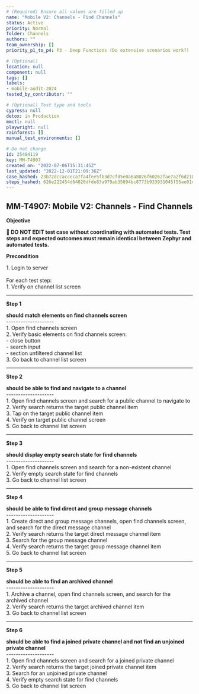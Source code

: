 ```yaml
---
# (Required) Ensure all values are filled up
name: "Mobile V2: Channels - Find Channels"
status: Active
priority: Normal
folder: Channels
authors: ""
team_ownership: []
priority_p1_to_p4: P3 - Deep Functions (Do extensive scenarios work?)

# (Optional)
location: null
component: null
tags: []
labels:
- mobile-audit-2024
tested_by_contributor: ""

# (Optional) Test type and tools
cypress: null
detox: in Production
mmctl: null
playwright: null
rainforest: []
manual_test_environments: []

# Do not change
id: 25484119
key: MM-T4907
created_on: "2022-07-06T15:31:45Z"
last_updated: "2022-12-01T21:09:36Z"
case_hashed: 23b72dccacceca7fa4fee5fb3d7cfd5e0a6a8026f60262fae7a2f6d218a2abfeb3945f7ce1247e9625594b46b952185c
steps_hashed: 626e222454d64020dfde83a979ab35894bc8773b933931045f55ae01c805014701eb1d910b68c930d325d4cc94c2641f
---
```


<!-- (Auto-generated) Based on frontmatter's "key" and "name" -->

## MM-T4907: Mobile V2: Channels - Find Channels

**Objective**

**🛑 DO NOT EDIT test case without coordinating with automated tests. Test steps and expected outcomes must remain identical between Zephyr and automated tests.**

**Precondition**

1\. Login to server\
\
For each test step:\
1\. Verify on channel list screen

---

**Step 1**

**should match elements on find channels screen**\
\--------------------\
1\. Open find channels screen\
2\. Verify basic elements on find channels screen:\
\- close button\
\- search input\
\- section unfiltered channel list\
3\. Go back to channel list screen

---

**Step 2**

**should be able to find and navigate to a channel**\
\--------------------\
1\. Open find channels screen and search for a public channel to navigate to\
2\. Verify search returns the target public channel item\
3\. Tap on the target public channel item\
4\. Verify on target public channel screen\
5\. Go back to channel list screen

---

**Step 3**

**should display empty search state for find channels**\
\--------------------\
1\. Open find channels screen and search for a non-existent channel\
2\. Verify empty search state for find channels\
3\. Go back to channel list screen

---

**Step 4**

**should be able to find direct and group message channels**\
\--------------------\
1\. Create direct and group message channels, open find channels screen, and search for the direct message channel\
2\. Verify search returns the target direct message channel item\
3\. Search for the group message channel\
4\. Verify search returns the target group message channel item\
5\. Go back to channel list screen

---

**Step 5**

**should be able to find an archived channel**\
\--------------------\
1\. Archive a channel, open find channels screen, and search for the archived channel\
2\. Verify search returns the target archived channel item\
3\. Go back to channel list screen

---

**Step 6**

**should be able to find a joined private channel and not find an unjoined private channel**\
\--------------------\
1\. Open find channels screen and search for a joined private channel\
2\. Verify search returns the target joined private channel item\
3\. Search for an unjoined private channel\
4\. Verify empty search state for find channels\
5\. Go back to channel list screen
